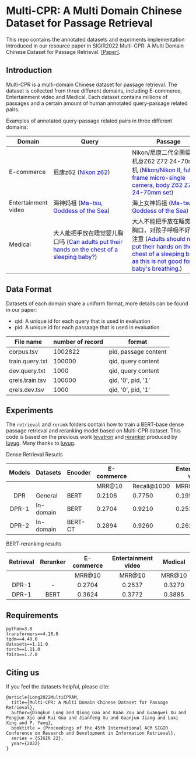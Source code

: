 # Multi-CPR: A Multi Domain Chinese Dataset for Passage Retrieval

This repo contains the annotated datasets and expriments implementation introduced in our resource paper in SIGIR2022 Multi-CPR: A Multi Domain Chinese Dataset for Passage Retrieval. [[Paper]](https://arxiv.org/pdf/2203.03367.pdf).

## Introduction

Multi-CPR is a multi-domain Chinese dataset for passage retrieval. The dataset is collected from three different domains, including E-commerce, Entertainment video and Medical. Each dataset contains millions of passages and a certain amount of human annotated query-passage related pairs.

Examples of annotated query-passage related pairs in three different domains:

|  Domain   | Query  | Passage |
|  ----  | ----  | ---- |
| E-commerce | 尼康z62 (<font color=Blue>Nikon z62</font>) | <div style="width: 150pt"> Nikon/尼康二代全画幅微单机身Z62 Z72 24-70mm套机  (<font color=Blue>Nikon/Nikon II, full-frame micro-single camera, body Z62 Z72 24-70mm set</font>) |
| Entertainment video | 海神妈祖 (<font color=Blue>Ma-tsu, Goddess of the Sea</font>) | 海上女神妈祖 (<font color=Blue>Ma-tsu, Goddess of the Sea</font>) |
| Medical | <div style="width: 150pt"> 大人能把手放在睡觉婴儿胸口吗 (<font color=Blue>Can adults put their hands on the chest of a sleeping baby?</font>) | <div style="width: 150pt"> 大人不能把手放在睡觉婴儿胸口，对孩子呼吸不好，要注意 (<font color=Blue>Adults should not put their hands on the chest of a sleeping baby as this is not good for the baby's breathing.</font>) |

## Data Format

Datasets of each domain share a uniform format, more details can be found in our paper:

- qid: A unique id for each query that is used in evaluation
- pid: A unique id for each passaage that is used in evaluation

| File name | number of record | format |
| ---- | ---- | ---- |
| corpus.tsv | 1002822 | pid, passage content |
| train.query.txt | 100000 | qid, query content |
| dev.query.txt | 1000 | qid, query content |
| qrels.train.tsv  | 100000 | qid, '0', pid, '1' |
| qrels.dev.tsv | 1000 | qid, '0', pid, '1' |
  
## Experiments

The ```retrieval``` and ```rerank``` folders contain how to train a BERT-base dense passage retrieval and reranking model based on Multi-CPR dataset. This code is based on the previous work [tevatron](https://github.com/texttron/tevatron) and [reranker](https://github.com/luyug/Reranker) produced by [luyug](https://github.com/luyug). Many thanks to [luyug](https://github.com/luyug). 

Dense Retrieval Resutls

| Models | Datasets  | Encoder | E-commerce |             | Entertainment video |             | Medical             |             |
|:------:|-----------|---------|------------|-------------|---------------------|-------------|---------------------|-------------|
|        |           |         | MRR@10     | Recall@1000 | MRR@10              | Recall@1000 | MRR@10              | Recall@1000 |
|   DPR  | General   | BERT    | 0.2106     | 0.7750      | 0.1950              | 0.7710      | 0.2133              | 0.5220      |
|  DPR-1 | In-domain | BERT    | 0.2704     | 0.9210      | 0.2537              | 0.9340      | 0.3270              | 0.7470      |
|  DPR-2 | In-domain | BERT-CT | 0.2894     | 0.9260      | 0.2627              | 0.9350      | 0.3388              | 0.7690      |

BERT-reranking results

| Retrieval | Reranker | E-commerce | Entertainment  video | Medical |
|:---------:|:--------:|:----------:|:--------------------:|:-------:|
|           |          |   MRR@10   |        MRR@10        |  MRR@10 |
|   DPR-1   |     -    |   0.2704   |        0.2537        |  0.3270 |
|   DPR-1   |   BERT   |   0.3624   |        0.3772        |  0.3885 |
  
## Requirements
```
python=3.8
transformers==4.18.0
tqdm==4.49.0
datasets==1.11.0
torch==1.11.0
faiss==1.7.0
```

## Citing us

If you feel the datasets helpful, please cite:

```
@article{Long2022MultiCPRAM,
  title={Multi-CPR: A Multi Domain Chinese Dataset for Passage Retrieval},
  author={Dingkun Long and Qiong Gao and Kuan Zou and Guangwei Xu and Pengjun Xie and Rui Guo and Jianfeng Xu and Guanjun Jiang and Luxi Xing and P. Yang},
  booktitle = {Proceedings of the 45th International ACM SIGIR Conference on Research and Development in Information Retrieval},
  series = {SIGIR 22},
  year={2022}
}
```
